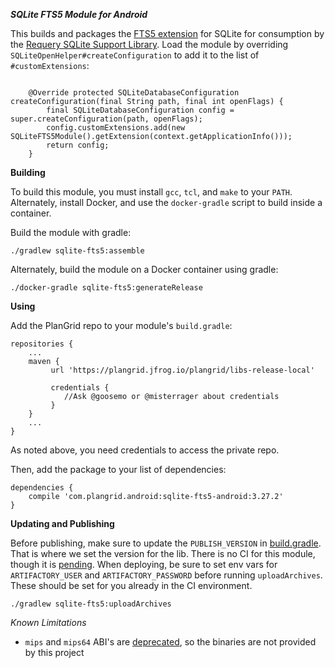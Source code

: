 ***SQLite FTS5 Module for Android***

This builds and packages the [FTS5 extension](https://sqlite.org/fts5.html) for SQLite for consumption by the [Requery SQLite Support Library](https://github.com/requery/sqlite-android). Load the module by overriding `SQLiteOpenHelper#createConfiguration` to add it to the list of `#customExtensions`:
```

    @Override protected SQLiteDatabaseConfiguration createConfiguration(final String path, final int openFlags) {
        final SQLiteDatabaseConfiguration config = super.createConfiguration(path, openFlags);
        config.customExtensions.add(new SQLiteFTS5Module().getExtension(context.getApplicationInfo()));
        return config;
    }
```

**Building**

To build this module, you must install `gcc`, `tcl`, and `make` to your `PATH`. Alternately, install Docker, and use the `docker-gradle` script to build inside a container.

Build the module with gradle:
```
./gradlew sqlite-fts5:assemble
```

Alternately, build the module on a Docker container using gradle:
```
./docker-gradle sqlite-fts5:generateRelease
```

**Using**

Add the PlanGrid repo to your module's `build.gradle`:
```
repositories {
    ...
    maven {
         url 'https://plangrid.jfrog.io/plangrid/libs-release-local'
         
         credentials {
            //Ask @goosemo or @misterrager about credentials
         }
    }
    ...
}
```

As noted above, you need credentials to access the private repo.

Then, add the package to your list of dependencies:
```
dependencies {
    compile 'com.plangrid.android:sqlite-fts5-android:3.27.2'
}
```

**Updating and Publishing**

Before publishing, make sure to update the `PUBLISH_VERSION` in [build.gradle](https://github.com/plangrid/SQLite-FTS5-Android/blob/master/sqlite-fts5/build.gradle). That is where we set the version for the lib. There is no CI for this module, though it is [pending](https://plangrid.atlassian.net/browse/AN-4130). When deploying, be sure to set env vars for `ARTIFACTORY_USER` and `ARTIFACTORY_PASSWORD` before running `uploadArchives`. These should be set for you already in the CI environment.

```
./gradlew sqlite-fts5:uploadArchives
```

*Known Limitations*
- `mips` and `mips64` ABI's are [deprecated](https://developer.android.com/ndk/guides/mips.html), so the binaries are not provided by this project
